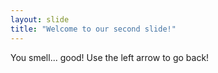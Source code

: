 ```yaml
---
layout: slide
title: "Welcome to our second slide!"
---
```

You smell... good!
Use the left arrow to go back!
